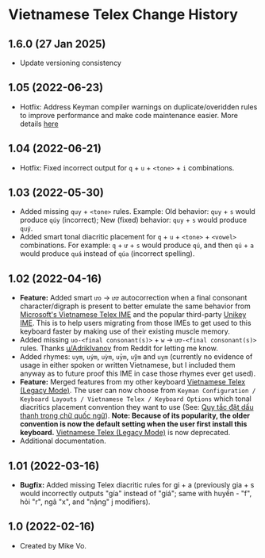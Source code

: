 Vietnamese Telex Change History
====================

1.6.0 (27 Jan 2025)
-----------------
* Update versioning consistency

1.05 (2022-06-23)
----------------
* Hotfix: Address Keyman compiler warnings on duplicate/overidden rules to improve performance and make code maintenance easier. More details [here](https://github.com/keymanapp/keyboards/pull/1889)

1.04 (2022-06-21)
----------------
* Hotfix: Fixed incorrect output for `q` + `u` + `<tone>` + `i` combinations.

1.03 (2022-05-30)
----------------
* Added missing `quy` + `<tone>` rules. Example: Old behavior: `quy` + `s` would produce `qúy` (incorrect); New (fixed) behavior: `quy` + `s` would produce `quý`.
* Added smart tonal diacritic placement for `q` + `u` + `<tone>` + `<vowel>` combinations. For example: `q` + `ư` + `s` would produce `qú`, and then `qú` + `a` would produce `quá` instead of `qúa` (incorrect spelling).

1.02 (2022-04-16)
----------------
* **Feature:** Added smart `ưo` → `ươ` autocorrection when a final consonant character/digraph is present to better emulate the same behavior from [Microsoft's Vietnamese Telex IME](https://support.microsoft.com/vi-vn/windows/cách-cài-đặt-và-sử-dụng-bàn-phím-tiếng-việt-telex-và-number-key-based-968ba67e-0e19-f004-dc5a-abcacef5048b) and the popular third-party [Unikey IME](https://www.unikey.org). This is to help users migrating from those IMEs to get used to this keyboard faster by making use of their existing muscle memory.
* Added missing `uo-<final consonant(s)>` + `w` → `ươ-<final consonant(s)>` rules. Thanks [u/AdrikIvanov](https://www.reddit.com/user/AdrikIvanov/) from Reddit for letting me know.
* Added rhymes: `uym`, `uým`, `uỳm`, `uỷm`, `uỹm` and `uỵm` (currently no evidence of usage in either spoken or written Vietnamese, but I included them anyway as to future proof this IME in case those rhymes ever get used).
* **Feature:** Merged features from my other keyboard [Vietnamese Telex (Legacy Mode)](https://keyman.com/keyboards/vietnamese_telex_legacy). The user can now choose from `Keyman Configuration / Keyboard Layouts / Vietnamese Telex / Keyboard Options` which tonal diacritics placement convention they want to use (See: [Quy tắc đặt dấu thanh trong chữ quốc ngữ](https://vi.wikipedia.org/wiki/Quy_tắc_đặt_dấu_thanh_trong_chữ_quốc_ngữ)). **Note: Because of its popularity, the older convention is now the default setting when the user first install this keyboard.** [Vietnamese Telex (Legacy Mode)](https://keyman.com/keyboards/vietnamese_telex_legacy) is now deprecated.
* Additional documentation.

1.01 (2022-03-16)
----------------
* **Bugfix:** Added missing Telex diacritic rules for gi + a (previously gia + s would incorrectly outputs "gía" instead of "giá"; same with huyền - "f", hỏi "r", ngã "x", and "nặng" j modifiers).

1.0 (2022-02-16)
----------------
* Created by Mike Vo.
